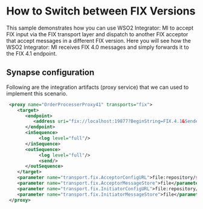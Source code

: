 # How to Switch between FIX Versions

This sample demonstrates how you can use WSO2 Integrator: MI to accept FIX input via the FIX transport layer and dispatch to another FIX acceptor that accept messages in a different FIX version. Here you will see how the WSO2 Integrator: MI receives FIX 4.0 messages and simply forwards it to the FIX 4.1 endpoint.

## Synapse configuration

Following are the integration artifacts (proxy service) that we can used to implement this scenario.

```xml
 <proxy name="OrderProcesserProxy41" transports="fix">
    <target>
       <endpoint>
          <address uri="fix://localhost:19877?BeginString=FIX.4.1&SenderCompID=SYNAPSE&TargetCompID=EXEC"/>
       </endpoint>
       <inSequence>
            <log level="full"/>
       </inSequence>
       <outSequence>
            <log level="full"/>
            <send/>
       </outSequence>
    </target>
    <parameter name="transport.fix.AcceptorConfigURL">file:repository/samples/resources/fix/fix-synapse-m40.cfg</parameter>
    <parameter name="transport.fix.AcceptorMessageStore">file</parameter>
    <parameter name="transport.fix.InitiatorConfigURL">file:repository/samples/resources/fix/synapse-sender-m.cfg</parameter>
    <parameter name="transport.fix.InitiatorMessageStore">file</parameter>
 </proxy>
```

<!--
## Build and run

-   To configure the WSO2 Integrator: MI to use the FIX transport, see [Configure the ESB to use the FIX transport](https://docs.wso2.com/display/EI650/Setting+Up+the+ESB+Samples#SettingUptheESBSamples-FIX).
-   You will need the two sample FIX applications (*Banzai* and *Executor*) that are provided with Quickfix/J. Configure the two applications to establish sessions with the WSO2 Integrator: MI.
-   Add the following line to the `fix-synapse-m40.cfg` and `synapse-sender-m.cfg` configuration files.

    ```java
    DataDictionary=~/etc/spec/FIX40-synapse.xml
    ```

    !!! Note
        The `FIX40-synapse.xml` file can be found in the `MI_HOME/repository/samples/resources/fix` directory. This is a custom FIX data dictionary file that adds the tag 150 and 151 to the execution message(35=8) of FIX4.0. Make sure the `DataDictionary` property in the `banzai.cfg` file points to this data dictionary file.

-   Add the following lines to `executor.cfg` , which is the *Executor* configuration file:

    ```java
    [session]
    BeginString=FIX.4.1
    SocketAcceptPort=19877
    ```

-   Start *Banzai* and *Executor* using the custom configuration files.
-   You need to use two custom configuration files for the ESB in this
    sample. The two custom configuration files can be found in the \<
    `ESB_HOME/repository/samples/resources/fix`
    directory. The two files are
    `fix-synapse-m40.cfg` and
    `synapse-sender-m.cfg` . You need to point your
    ESB configuration to these two files (this is already done in the
    provided `          synapse_sample_261.xml         ` file) or you
    should create copies of them and point the ESB configuration to the
    copies. In either case, make sure that the properties
    `          FileStorePath         ` and
    `          FileLogPath         ` in the two files point to valid
    locations in your local file system.
-   Open the \<
    `           ESB_HOME>/repository/samples/synapse_sample_261.xml          `
    file and make sure that the
    `           transport.fix.AcceptorConfigURL          ` property
    points to the `           fix-synapse-m40.cfg          ` file and
    the `           transport.fix.InitiatorConfigURL          ` property
    points to the `           synapse-sender-m.cfg          ` file.

    !!! Note
        The WSO2 Integrator: MI creates a new FIX session with *Banzai* at this point.


Send an order request from *Banzai* to the WSO2 Integrator: MI. For example, Buy DELL 1000 @ MKT.

You will see that the WSO2 Integrator: MI forwards the FIX4.0 order request to the *Executor* that accepts FIX4.1 messages, and that the *Executor* processes the request and sends a response back to *Banzai*.
-->